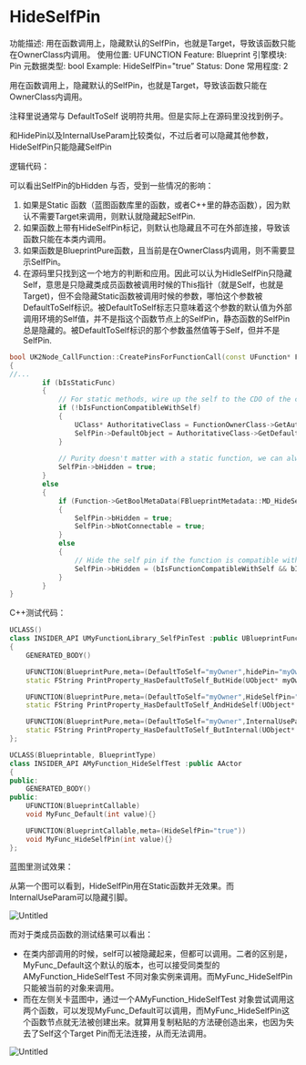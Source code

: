 # HideSelfPin

功能描述: 用在函数调用上，隐藏默认的SelfPin，也就是Target，导致该函数只能在OwnerClass内调用。
使用位置: UFUNCTION
Feature: Blueprint
引擎模块: Pin
元数据类型: bool
Example: HideSelfPin="true”
Status: Done
常用程度: 2

用在函数调用上，隐藏默认的SelfPin，也就是Target，导致该函数只能在OwnerClass内调用。

注释里说通常与 DefaultToSelf 说明符共用。但是实际上在源码里没找到例子。

和HidePin以及InternalUseParam比较类似，不过后者可以隐藏其他参数，HideSelfPin只能隐藏SelfPin

逻辑代码：

可以看出SelfPin的bHidden 与否，受到一些情况的影响：

1. 如果是Static 函数（蓝图函数库里的函数，或者C++里的静态函数），因为默认不需要Target来调用，则默认就隐藏起SelfPin.
2. 如果函数上带有HideSelfPin标记，则默认也隐藏且不可在外部连接，导致该函数只能在本类内调用。
3. 如果函数是BlueprintPure函数，且当前是在OwnerClass内调用，则不需要显示SelfPin。
4. 在源码里只找到这一个地方的判断和应用。因此可以认为HidleSelfPin只隐藏Self，意思是只隐藏类成员函数被调用时候的This指针（就是Self，也就是Target)，但不会隐藏Static函数被调用时候的参数，哪怕这个参数被DefaultToSelf标识。被DefaultToSelf标志只意味着这个参数的默认值为外部调用环境的Self值，并不是指这个函数节点上的SelfPin，静态函数的SelfPin总是隐藏的。被DefaultToSelf标识的那个参数虽然值等于Self，但并不是SelfPin.

```cpp
bool UK2Node_CallFunction::CreatePinsForFunctionCall(const UFunction* Function)
{
//...
		if (bIsStaticFunc)
		{
			// For static methods, wire up the self to the CDO of the class if it's not us
			if (!bIsFunctionCompatibleWithSelf)
			{
				UClass* AuthoritativeClass = FunctionOwnerClass->GetAuthoritativeClass();
				SelfPin->DefaultObject = AuthoritativeClass->GetDefaultObject();
			}
		
			// Purity doesn't matter with a static function, we can always hide the self pin since we know how to call the method
			SelfPin->bHidden = true;
		}
		else
		{
			if (Function->GetBoolMetaData(FBlueprintMetadata::MD_HideSelfPin))
			{
				SelfPin->bHidden = true;
				SelfPin->bNotConnectable = true;
			}
			else
			{
				// Hide the self pin if the function is compatible with the blueprint class and pure (the !bIsConstFunc portion should be going away soon too hopefully)
				SelfPin->bHidden = (bIsFunctionCompatibleWithSelf && bIsPureFunc && !bIsConstFunc);
			}
		}
}
```

C++测试代码：

```cpp
UCLASS()
class INSIDER_API UMyFunctionLibrary_SelfPinTest :public UBlueprintFunctionLibrary
{
	GENERATED_BODY()

	UFUNCTION(BlueprintPure,meta=(DefaultToSelf="myOwner",hidePin="myOwner"))
	static FString PrintProperty_HasDefaultToSelf_ButHide(UObject* myOwner,FName propertyName);

	UFUNCTION(BlueprintPure,meta=(DefaultToSelf="myOwner",HideSelfPin="true"))
	static FString PrintProperty_HasDefaultToSelf_AndHideSelf(UObject* myOwner,FName propertyName);

	UFUNCTION(BlueprintPure,meta=(DefaultToSelf="myOwner",InternalUseParam="myOwner"))
	static FString PrintProperty_HasDefaultToSelf_ButInternal(UObject* myOwner,FName propertyName);
};

UCLASS(Blueprintable, BlueprintType)
class INSIDER_API AMyFunction_HideSelfTest :public AActor
{
public:
	GENERATED_BODY()
public:
	UFUNCTION(BlueprintCallable)
	void MyFunc_Default(int value){}

	UFUNCTION(BlueprintCallable,meta=(HideSelfPin="true"))
	void MyFunc_HideSelfPin(int value){}
};
```

蓝图里测试效果：

从第一个图可以看到，HideSelfPin用在Static函数并无效果。而InternalUseParam可以隐藏引脚。

![Untitled](HideSelfPin/Untitled.png)

而对于类成员函数的测试结果可以看出：

- 在类内部调用的时候，self可以被隐藏起来，但都可以调用。二者的区别是，MyFunc_Default这个默认的版本，也可以接受同类型的AMyFunction_HideSelfTest 不同对象实例来调用。而MyFunc_HideSelfPin只能被当前的对象来调用。
- 而在左侧关卡蓝图中，通过一个AMyFunction_HideSelfTest 对象尝试调用这两个函数，可以发现MyFunc_Default可以调用，而MyFunc_HideSelfPin这个函数节点就无法被创建出来。就算用复制粘贴的方法硬创造出来，也因为失去了Self这个Target Pin而无法连接，从而无法调用。

![Untitled](HideSelfPin/Untitled%201.png)